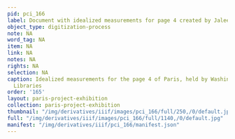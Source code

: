 ```yaml
---
pid: pci_166
label: Document with idealized measurements for page 4 created by Jaleen Grove
object_type: digitization-process
note: NA
word_tag: NA
item: NA
link: NA
notes: NA
rights: NA
selection: NA
caption: Idealized measurements for the page 4 of Paris, held by Washington University
  Libraries
order: '165'
layout: paris-project-exhibition
collection: paris-project-exhibition
thumbnail: "/img/derivatives/iiif/images/pci_166/full/250,/0/default.jpg"
full: "/img/derivatives/iiif/images/pci_166/full/1140,/0/default.jpg"
manifest: "/img/derivatives/iiif/pci_166/manifest.json"
---
```

